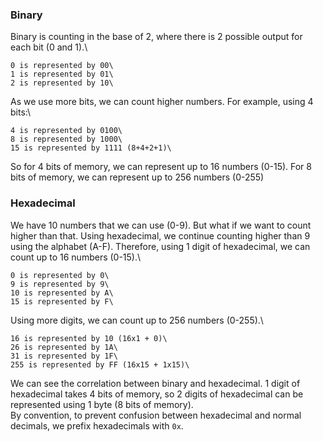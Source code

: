 ### Binary
Binary is counting in the base of 2, where there is 2 possible output for each bit (0 and 1).\
```
0 is represented by 00\
1 is represented by 01\
2 is represented by 10\
```
As we use more bits, we can count higher numbers. For example, using 4 bits:\
```
4 is represented by 0100\
8 is represented by 1000\
15 is represented by 1111 (8+4+2+1)\
```
So for 4 bits of memory, we can represent up to 16 numbers (0-15). For 8 bits of memory, we can represent up to 256 numbers (0-255)

### Hexadecimal
We have 10 numbers that we can use (0-9). But what if we want to count higher than that. Using hexadecimal, we continue counting higher than 9 using the alphabet (A-F). Therefore, using 1 digit of hexadecimal, we can count up to 16 numbers (0-15).\
```
0 is represented by 0\
9 is represented by 9\
10 is represented by A\
15 is represented by F\
```
Using more digits, we can count up to 256 numbers (0-255).\
```
16 is represented by 10 (16x1 + 0)\
26 is represented by 1A\
31 is represented by 1F\
255 is represented by FF (16x15 + 1x15)\
```
We can see the correlation between binary and hexadecimal. 1 digit of hexadecimal takes 4 bits of memory, so 2 digits of hexadecimal can be represented using 1 byte (8 bits of memory).\
By convention, to prevent confusion between hexadecimal and normal decimals, we prefix hexadecimals with ``` 0x ```.
